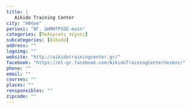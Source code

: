 ```yaml
---
title: |
   Aikido Training Center
city: "Αθήνα"
perioxi: "ΑΓ. ΔΗΜΗΤΡΙΟΣ-main"
categories: [Πολεμικές τέχνες]
subcategories: [Aikido]
address: ""
logoimg: ""
website: "http://aikidotrainingcenter.gr/"
facebook: "https://el-gr.facebook.com/AikidoTrainingCenterVeskos/"
phone: ""
email: ""
courses: ""
places: ""
rensponsibles: ""
zipcode: ""
---
```




